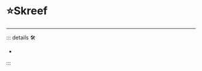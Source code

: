 # ⭐<labor>Skreef</labor>

---

<!-- =================================================== -->
<!-- =================================================== -->
<!-- =================================================== -->
<!-- =================================================== -->
<!-- =================================================== -->
::: details 🛠

-

:::